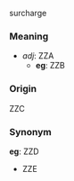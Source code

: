 surcharge
### Meaning
+ _adj_: ZZA
    + __eg__: ZZB

### Origin

ZZC

### Synonym

__eg__: ZZD

+ ZZE


